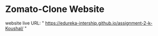 # Zomato-Clone Website
website live URL: " https://edureka-intership.github.io/assignment-2-k-Koushal/ "
